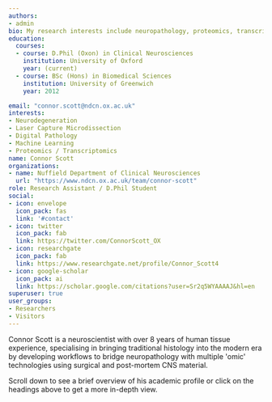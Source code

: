 ```yaml
---
authors:
- admin
bio: My research interests include neuropathology, proteomics, transcriptomics and biomarker discovery. 
education:
  courses:
  - course: D.Phil (Oxon) in Clinical Neurosciences
    institution: University of Oxford
    year: (current)
  - course: BSc (Hons) in Biomedical Sciences
    institution: University of Greenwich
    year: 2012

email: "connor.scott@ndcn.ox.ac.uk"
interests:
- Neurodegeneration
- Laser Capture Microdissection
- Digital Pathology
- Machine Learning
- Proteomics / Transcriptomics
name: Connor Scott
organizations:
- name: Nuffield Department of Clinical Neurosciences
  url: "https://www.ndcn.ox.ac.uk/team/connor-scott"
role: Research Assistant / D.Phil Student
social:
- icon: envelope
  icon_pack: fas
  link: '#contact'
- icon: twitter
  icon_pack: fab
  link: https://twitter.com/ConnorScott_OX
- icon: researchgate
  icon_pack: fab
  link: https://www.researchgate.net/profile/Connor_Scott4
- icon: google-scholar
  icon_pack: ai
  link: https://scholar.google.com/citations?user=Sr2q5WYAAAAJ&hl=en
superuser: true
user_groups:
- Researchers
- Visitors
--- 
```


Connor Scott is a neuroscientist with over 8 years of human tissue experience, specialising in bringing traditional histology into the modern era by developing workflows to bridge neuropathology with multiple 'omic' technologies using surgical and post-mortem CNS material.

Scroll down to see a brief overview of his academic profile or click on the headings above to get a more in-depth view.
